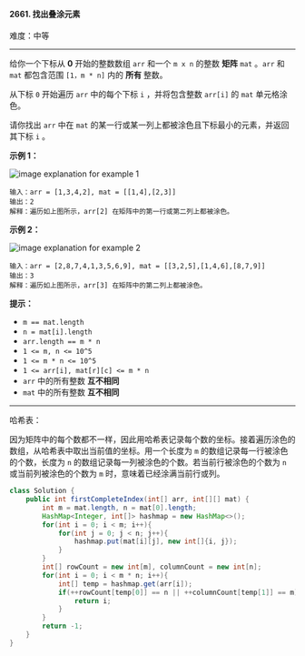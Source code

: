 #### 2661. 找出叠涂元素

难度：中等

---

给你一个下标从  **0**  开始的整数数组 `arr` 和一个 `m x n` 的整数  **矩阵**  `mat` 。`arr` 和 `mat` 都包含范围 `[1，m * n]` 内的  **所有**  整数。

从下标 `0` 开始遍历 `arr` 中的每个下标 `i` ，并将包含整数 `arr[i]` 的 `mat` 单元格涂色。

请你找出 `arr` 中在 `mat` 的某一行或某一列上都被涂色且下标最小的元素，并返回其下标 `i` 。

 **示例 1：** 

![image explanation for example 1](https://assets.leetcode.com/uploads/2023/01/18/grid1.jpg)
```
输入：arr = [1,3,4,2], mat = [[1,4],[2,3]]
输出：2
解释：遍历如上图所示，arr[2] 在矩阵中的第一行或第二列上都被涂色。
```

 **示例 2：** 

![image explanation for example 2](https://assets.leetcode.com/uploads/2023/01/18/grid2.jpg)
```
输入：arr = [2,8,7,4,1,3,5,6,9], mat = [[3,2,5],[1,4,6],[8,7,9]]
输出：3
解释：遍历如上图所示，arr[3] 在矩阵中的第二列上都被涂色。
```

 **提示：** 

*   `m == mat.length`
*   `n = mat[i].length`
*   `arr.length == m * n`
*   `1 <= m, n <= 10^5`
*   `1 <= m * n <= 10^5`
*   `1 <= arr[i], mat[r][c] <= m * n`
*   `arr` 中的所有整数  **互不相同** 
*   `mat` 中的所有整数  **互不相同**

---

哈希表：

因为矩阵中的每个数都不一样，因此用哈希表记录每个数的坐标。接着遍历涂色的数组，从哈希表中取出当前值的坐标。用一个长度为 `m`  的数组记录每一行被涂色的个数，长度为 `n` 的数组记录每一列被涂色的个数。若当前行被涂色的个数为 `n` 或当前列被涂色的个数为 `m` 时，意味着已经涂满当前行或列。

```Java
class Solution {
    public int firstCompleteIndex(int[] arr, int[][] mat) {
        int m = mat.length, n = mat[0].length;
        HashMap<Integer, int[]> hashmap = new HashMap<>();
        for(int i = 0; i < m; i++){
            for(int j = 0; j < n; j++){
                hashmap.put(mat[i][j], new int[]{i, j});
            }
        }
        int[] rowCount = new int[m], columnCount = new int[n];
        for(int i = 0; i < m * n; i++){
            int[] temp = hashmap.get(arr[i]);
            if(++rowCount[temp[0]] == n || ++columnCount[temp[1]] == m){
                return i;
            }
        }
        return -1;
    }
}
```